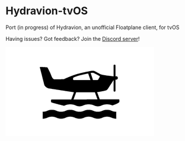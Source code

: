 # Hydravion-tvOS
Port (in progress) of Hydravion, an unofficial Floatplane client, for tvOS

Having issues? Got feedback? Join the [Discord server](https://discord.gg/4xKDGz5M5B)!


![Hydravion](https://github.com/bmlzootown/Hydravion-tvOS/blob/master/Hydravion/Assets.xcassets/App%20Icon%20&%20Top%20Shelf%20Image.brandassets/App%20Icon.imagestack/Front.imagestacklayer/Content.imageset/layout2@1x.png?raw=true)
